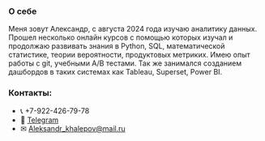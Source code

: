 ### О себе
Меня зовут Александр, с августа 2024 года изучаю аналитику данных. Прошел несколько онлайн курсов с помощью которых изучал и продолжаю развивать знания в Python, SQL, математической статистике, теории вероятности, продуктовых метриких. Имею опыт работы с git, учебными A/B тестами. Так же занимался созданием дашбордов в таких системах как Tableau, Superset, Power BI.

### Контакты:
* 📞 +7-922-426-79-78
* 📲 [Telegram](https://t.me/aleksandr_khalepov)
* ✉ [Aleksandr_khalepov@mail.ru](mailto:aleksandr_khalepov@mail.ru) 
